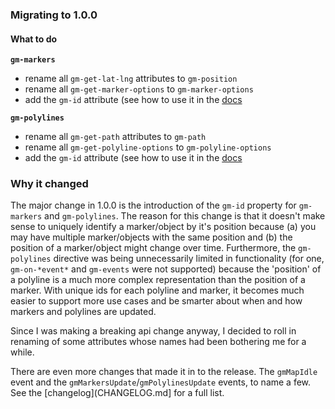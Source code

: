 ### Migrating to 1.0.0
#### What to do
**`gm-markers`**
- rename all `gm-get-lat-lng` attributes to `gm-position`
- rename all `gm-get-marker-options` to `gm-marker-options`
- add the `gm-id` attribute (see how to use it in the [docs](http://dylanfprice.github.io/angular-gm/1.0.0/docs/#/api/angulargm.directive:gmMarkers)

**`gm-polylines`**
- rename all `gm-get-path` attributes to `gm-path`
- rename all `gm-get-polyline-options` to `gm-polyline-options`
- add the `gm-id` attribute (see how to use it in the [docs](http://dylanfprice.github.io/angular-gm/1.0.0/docs/#/api/angulargm.directive:gmPolylines)

### Why it changed
The major change in 1.0.0 is the introduction of the `gm-id` property for `gm-markers` and `gm-polylines`. The reason for this change is that it doesn't make sense to uniquely identify a marker/object by it's position because (a) you may have multiple marker/objects with the same position and (b) the position of a marker/object might change over time. Furthermore, the `gm-polylines` directive was being unnecessarily limited in functionality (for one, `gm-on-*event*` and `gm-events` were not supported) because the 'position' of a polyline is a much more complex representation than the position of a marker. With unique ids for each polyline and marker, it becomes much easier to support more use cases and be smarter about when and how markers and polylines are updated.

Since I was making a breaking api change anyway, I decided to roll in renaming of some attributes whose names had been bothering me for a while.

There are even more changes that made it in to the release. The `gmMapIdle` event and the `gmMarkersUpdate`/`gmPolylinesUpdate` events, to name a few. See the [changelog](CHANGELOG.md] for a full list.

